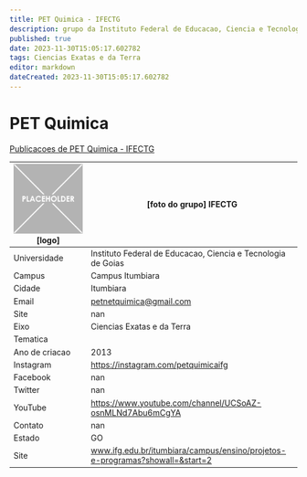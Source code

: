 ```yaml
---
title: PET Quimica - IFECTG
description: grupo da Instituto Federal de Educacao, Ciencia e Tecnologia de Goias
published: true
date: 2023-11-30T15:05:17.602782
tags: Ciencias Exatas e da Terra
editor: markdown
dateCreated: 2023-11-30T15:05:17.602782
---
```


# PET Quimica

[Publicacoes de PET Quimica - IFECTG](/atividade/182PETQuimicaIFECTG/feed)

| ![placeholder.png](/placeholder.png) [logo] | [foto do grupo] IFECTG         |
| ------------------------------------------- | ------------------------------------------------- |
| Universidade                                | Instituto Federal de Educacao, Ciencia e Tecnologia de Goias      |
| Campus                                      | Campus Itumbiara            |
| Cidade                                      | Itumbiara             |
| Email                                       | petnetquimica@gmail.com             |
| Site                                        | nan              |
| Eixo                                        | Ciencias Exatas e da Terra              |
| Tematica                                    |           |
| Ano de criacao                              | 2013        |
| Instagram                                   | https://instagram.com/petquimicaifg         |
| Facebook                                    | nan          |
| Twitter                                     | nan           |
| YouTube                                     | https://www.youtube.com/channel/UCSoAZ-osnMLNd7Abu6mCgYA           |
| Contato                                     | nan         |
| Estado                                      |  GO            |
| Site                                        | www.ifg.edu.br/itumbiara/campus/ensino/projetos-e-programas?showall=&start=2 |
